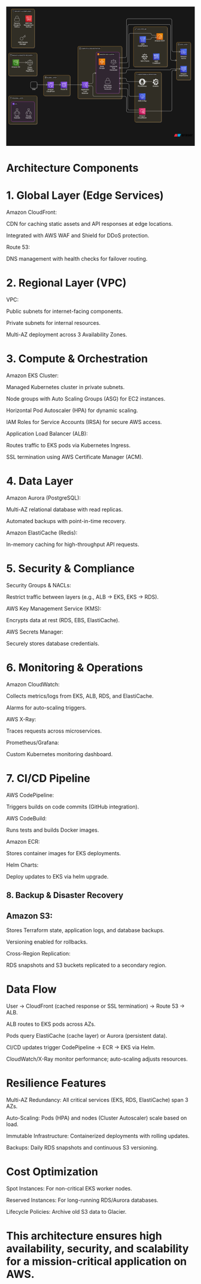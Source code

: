 
![System Architecture Diagram](./images/system-architecture.png)



# Architecture Components

# 1. Global Layer (Edge Services)

Amazon CloudFront:

CDN for caching static assets and API responses at edge locations.

Integrated with AWS WAF and Shield for DDoS protection.

Route 53:

DNS management with health checks for failover routing.



# 2. Regional Layer (VPC)


VPC:

Public subnets for internet-facing components.

Private subnets for internal resources.

Multi-AZ deployment across 3 Availability Zones.


# 3. Compute & Orchestration


Amazon EKS Cluster:

Managed Kubernetes cluster in private subnets.

Node groups with Auto Scaling Groups (ASG) for EC2 instances.

Horizontal Pod Autoscaler (HPA) for dynamic scaling.

IAM Roles for Service Accounts (IRSA) for secure AWS access.

Application Load Balancer (ALB):

Routes traffic to EKS pods via Kubernetes Ingress.

SSL termination using AWS Certificate Manager (ACM).


# 4. Data Layer

Amazon Aurora (PostgreSQL):

Multi-AZ relational database with read replicas.

Automated backups with point-in-time recovery.

Amazon ElastiCache (Redis):

In-memory caching for high-throughput API requests.



# 5. Security & Compliance


Security Groups & NACLs:

Restrict traffic between layers (e.g., ALB → EKS, EKS → RDS).

AWS Key Management Service (KMS):

Encrypts data at rest (RDS, EBS, ElastiCache).

AWS Secrets Manager:

Securely stores database credentials.


# 6. Monitoring & Operations



Amazon CloudWatch:

Collects metrics/logs from EKS, ALB, RDS, and ElastiCache.

Alarms for auto-scaling triggers.

AWS X-Ray:

Traces requests across microservices.

Prometheus/Grafana:

Custom Kubernetes monitoring dashboard.



# 7. CI/CD Pipeline



AWS CodePipeline:

Triggers builds on code commits (GitHub integration).

AWS CodeBuild:

Runs tests and builds Docker images.

Amazon ECR:

Stores container images for EKS deployments.

Helm Charts:

Deploy updates to EKS via helm upgrade.



## 8. Backup & Disaster Recovery



## Amazon S3:

Stores Terraform state, application logs, and database backups.

Versioning enabled for rollbacks.

Cross-Region Replication:

RDS snapshots and S3 buckets replicated to a secondary region.



# Data Flow



User → CloudFront (cached response or SSL termination) → Route 53 → ALB.

ALB routes to EKS pods across AZs.

Pods query ElastiCache (cache layer) or Aurora (persistent data).

CI/CD updates trigger CodePipeline → ECR → EKS via Helm.

CloudWatch/X-Ray monitor performance; auto-scaling adjusts resources.


# Resilience Features


Multi-AZ Redundancy: All critical services (EKS, RDS, ElastiCache) span 3 AZs.

Auto-Scaling: Pods (HPA) and nodes (Cluster Autoscaler) scale based on load.

Immutable Infrastructure: Containerized deployments with rolling updates.

Backups: Daily RDS snapshots and continuous S3 versioning.

# Cost Optimization

Spot Instances: For non-critical EKS worker nodes.

Reserved Instances: For long-running RDS/Aurora databases.

Lifecycle Policies: Archive old S3 data to Glacier.



# This architecture ensures high availability, security, and scalability for a mission-critical application on AWS.


